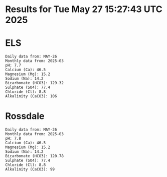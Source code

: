 # Results for Tue May 27 15:27:43 UTC 2025
# ELS
```
Daily data from: MAY-26
Monthly data from: 2025-03
pH: 7.7
Calcium (Ca): 46.5
Magnesium (Mg): 15.2
Sodium (Na): 14.2
Bicarbonate (HCO3): 129.32
Sulphate (SO4): 77.4
Chloride (Cl): 8.8
Alkalinity (CaCO3): 106
```
# Rossdale
```
Daily data from: MAY-26
Monthly data from: 2025-03
pH: 7.8
Calcium (Ca): 46.5
Magnesium (Mg): 15.2
Sodium (Na): 14.2
Bicarbonate (HCO3): 120.78
Sulphate (SO4): 77.4
Chloride (Cl): 8.8
Alkalinity (CaCO3): 99
```
